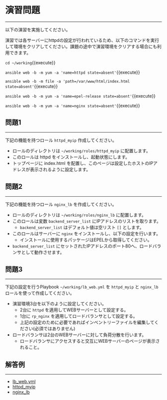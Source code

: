 # 演習問題
---
以下の演習を実施してください。

演習では各サーバーにhttpdの設定が行われているため、以下のコマンドを実行して環境をクリアしてください。課題の途中で演習環境をクリアする場合にも利用できます。

`cd ~/working`{{execute}}

`ansible web -b -m yum -a 'name=httpd state=absent'`{{execute}}

`ansible web -b -m file -a 'path=/var/www/html/index.html state=absent'`{{execute}}

`ansible web -b -m yum -a 'name=epel-release state=absent'`{{execute}}

`ansible web -b -m yum -a 'name=nginx state=absent'`{{execute}}


## 問題1
---
下記の機能を持つロール `httpd_myip` 作成してください。

- ロールのディレクトリは `~/working/roles/httpd_myip` に配置します。
- このロールは httpd をインストールし、起動状態にします。
- トップページに index.html を配置し、このページは設定したホストのIPアドレスが表示されるように設定します。


## 問題2
---
下記の機能を持つロール `nginx_lb` を作成してください。

- ロールのディレクトリは `~/working/roles/nginx_lb` に配置します。
- このロールは変数 `backend_server_list` にIPアドレスのリストを取ります。
  - `backend_server_list` はデフォルト値は空リスト `[]` とします。
- このロールはサーバーに `nginx` をインストールし、以下の設定を行います。
  - インストールに使用するパッケージはEPELから取得してください。
- `backend_server_list` にセットされたIPアドレスのポート80へ、ロードバランサとして動作させます。


## 問題3
---
下記の設定を行うPlaybook `~/working/lb_web.yml` を `httpd_myip` と `nginx_lb` ロールを使って作成してください。

- 演習環境3台を以下のように設定してください。
  - 2台に `httpd` を適用してWEBサーバーとして設定する。
  - 1台に `rp_nginx` を適用してロードバランサとして設定する。
  - 上記の設定のために必要であればインベントリーファイルを編集してください(必須ではありません)
- ロードバランサは2台のWEBサーバーに対して負荷分散を行います。
  - ロードバランサにアクセスすると交互にWEBサーバーのページが表示されること。

## 解答例
---
- [lb_web.yml](https://github.com/irixjp/katacoda-scenarios/blob/master/master-course-data/assets/solutions/lb_web.yml)
- [httpd_myip](https://github.com/irixjp/katacoda-scenarios/blob/master/master-course-data/assets/solutions/httpd_myip)
- [nginx_lb](https://github.com/irixjp/katacoda-scenarios/blob/master/master-course-data/assets/solutions/nginx_lb)
